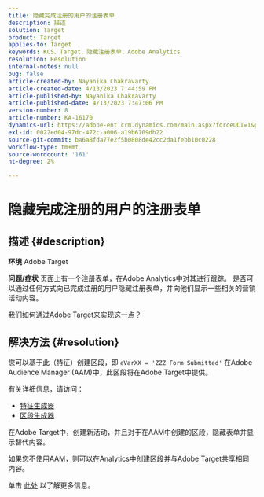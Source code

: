 ```yaml
---
title: 隐藏完成注册的用户的注册表单
description: 描述
solution: Target
product: Target
applies-to: Target
keywords: KCS、Target、隐藏注册表单、Adobe Analytics
resolution: Resolution
internal-notes: null
bug: false
article-created-by: Nayanika Chakravarty
article-created-date: 4/13/2023 7:44:59 PM
article-published-by: Nayanika Chakravarty
article-published-date: 4/13/2023 7:47:06 PM
version-number: 8
article-number: KA-16170
dynamics-url: https://adobe-ent.crm.dynamics.com/main.aspx?forceUCI=1&pagetype=entityrecord&etn=knowledgearticle&id=40db9ca7-33da-ed11-a7c7-6045bd0067ea
exl-id: 0022ed04-97dc-472c-a006-a19b6709db22
source-git-commit: ba6a8fda77e2f5b0808de42cc2da1febb10c0228
workflow-type: tm+mt
source-wordcount: '161'
ht-degree: 2%

---
```


# 隐藏完成注册的用户的注册表单

## 描述 {#description}

<b>环境</b>
Adobe Target

<b>问题/症状</b>
页面上有一个注册表单，在Adobe Analytics中对其进行跟踪。 是否可以通过任何方式向已完成注册的用户隐藏注册表单，并向他们显示一些相关的营销活动内容。

我们如何通过Adobe Target来实现这一点？


## 解决方法 {#resolution}


您可以基于此（特征）创建区段，即 `eVarXX = 'ZZZ Form Submitted'` 在Adobe Audience Manager (AAM)中，此区段将在Adobe Target中提供。

有关详细信息，请访问：

- [特征生成器](https://experienceleague.adobe.com/docs/audience-manager/user-guide/features/traits/trait-builder/about-trait-builder.html?lang=en)
- [区段生成器](https://experienceleague.adobe.com/docs/audience-manager/user-guide/features/segments/segment-builder.html?lang=en)


在Adobe Target中，创建新活动，并且对于在AAM中创建的区段，隐藏表单并显示替代内容。

如果您不使用AAM，则可以在Analytics中创建区段并与Adobe Target共享相同内容。

单击 [此处](https://experienceleague.adobe.com/docs/analytics/components/segmentation/segmentation-workflow/seg-publish.html?lang=en) 以了解更多信息。
